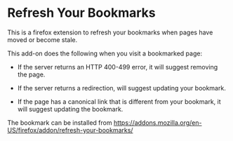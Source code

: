 # Refresh Your Bookmarks

This is a firefox extension to refresh your bookmarks when pages have
moved or become stale.

This add-on does the following when you visit a bookmarked page:

- If the server returns an HTTP 400-499 error, it will suggest
  removing the page.

- If the server returns a redirection, will suggest updating your
  bookmark.

- If the page has a canonical link that is different from your
  bookmark, it will suggest updating the bookmark.

The bookmark can be installed from
https://addons.mozilla.org/en-US/firefox/addon/refresh-your-bookmarks/
